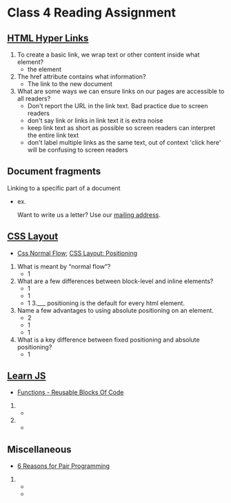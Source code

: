 # Class 4 Reading Assignment

## [HTML Hyper Links](https://developer.mozilla.org/en-US/docs/Learn/HTML/Introduction_to_HTML/Creating_hyperlinks)

1. To create a basic link, we wrap text or other content inside what element?
      * the  <a> element
2. The href attribute contains what information?
      * The link to the new document
3. What are some ways we can ensure links on our pages are accessible to all readers?
      * Don't report the URL in the link text. Bad practice due to screen readers
      * don't say link or links in link text it is extra noise
      * keep link text as short as possible so screen readers can interpret the entire link text
      * don't label multiple links as the same text, out of context 'click here' will be confusing to screen readers

## Document fragments

Linking to a specific part of a document 

* ex.  <p>
  Want to write us a letter? Use our
  <a href="contacts.html#Mailing_address">mailing address</a>.
</p>

## [CSS Layout](https://developer.mozilla.org/en-US/docs/Learn/CSS/CSS_layout)

* [Css Normal Flow](https://developer.mozilla.org/en-US/docs/Learn/CSS/CSS_layout/Normal_Flow); [CSS Layout: Positioning](https://developer.mozilla.org/en-US/docs/Learn/CSS/CSS_layout/Positioning)

1. What is meant by “normal flow”?
      * 1
2. What are a few differences between block-level and inline elements?
      * 1
      * 1
      * 1
3.___ positioning is the default for every html element.
4. Name a few advantages to using absolute positioning on an element.
      * 2
      * 1
      * 1
5. What is a key difference between fixed positioning and absolute positioning?
      * 1

## [Learn JS](https://developer.mozilla.org/en-US/docs/Learn/JavaScript)

* [Functions - Reusable Blocks Of Code](https://developer.mozilla.org/en-US/docs/Learn/JavaScript/Building_blocks/Functions)

1. 
      *
2. 
      *

## Miscellaneous

* [6 Reasons for Pair Programming](https://www.codefellows.org/blog/6-reasons-for-pair-programming/)

1. 
      *
      *